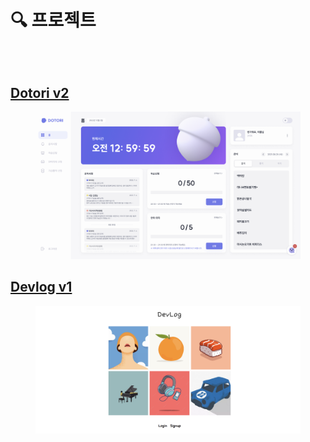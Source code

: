 # 🔍 프로젝트

##

<div align="left">

<figure><img src="../.gitbook/assets/화면 기록 2024-01-06 오후 4.05.34 (1).gif" alt=""><figcaption></figcaption></figure>

</div>

## [Dotori v2](https://velog.io/@hawnbin/DOTORI-%ED%9A%8C%EA%B3%A0%EB%A1%9D)

<figure><img src="../.gitbook/assets/image (26).png" alt=""><figcaption></figcaption></figure>

## [Devlog v1](https://velog.io/@hawnbin/%EC%9B%B9-%EC%B2%AB-%EB%B0%B0%ED%8F%AC%ED%9B%84%EA%B8%B0)

<figure><img src="../.gitbook/assets/image (25).png" alt=""><figcaption></figcaption></figure>
